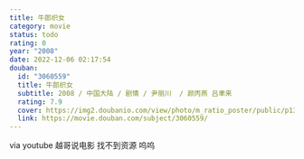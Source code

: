 ```yaml
---
title: 牛郎织女
category: movie
status: todo
rating: 0
year: "2008"
date: 2022-12-06 02:17:54
douban:
  id: "3060559"
  title: 牛郎织女
  subtitle: 2008 / 中国大陆 / 剧情 / 尹丽川  / 颜丙燕 吕聿来
  rating: 7.9
  cover: https://img2.doubanio.com/view/photo/m_ratio_poster/public/p1383569772.jpg
  link: https://movie.douban.com/subject/3060559/
---
```


via youtube 越哥说电影 找不到资源 呜呜